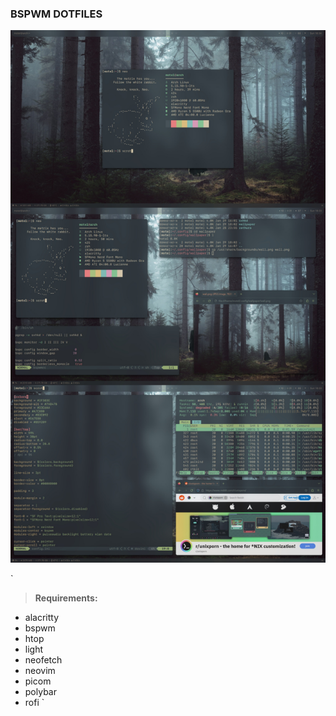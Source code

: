 ### BSPWM DOTFILES

![screenshots](image.jpg)

`
>**Requirements:**
- alacritty
- bspwm
- htop
- light
- neofetch
- neovim
- picom
- polybar
- rofi
`
